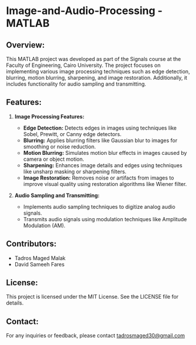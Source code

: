 # Image-and-Audio-Processing - MATLAB

## Overview:
This MATLAB project was developed as part of the Signals course at the Faculty of Engineering, Cairo University. The project focuses on implementing various image processing techniques such as edge detection, blurring, motion blurring, sharpening, and image restoration. Additionally, it includes functionality for audio sampling and transmitting.

## Features:
1. **Image Processing Features:**
    - **Edge Detection:** Detects edges in images using techniques like Sobel, Prewitt, or Canny edge detectors.
    - **Blurring:** Applies blurring filters like Gaussian blur to images for smoothing or noise reduction.
    - **Motion Blurring:** Simulates motion blur effects in images caused by camera or object motion.
    - **Sharpening:** Enhances image details and edges using techniques like unsharp masking or sharpening filters.
    - **Image Restoration:** Removes noise or artifacts from images to improve visual quality using restoration algorithms like Wiener filter.

2. **Audio Sampling and Transmitting:**
    - Implements audio sampling techniques to digitize analog audio signals.
    - Transmits audio signals using modulation techniques like Amplitude Modulation (AM).



## Contributors:
- Tadros Maged Malak
- David Sameeh Fares

## License:
This project is licensed under the MIT License. See the LICENSE file for details.

## Contact:
For any inquiries or feedback, please contact tadrosmaged30@gmail.com
